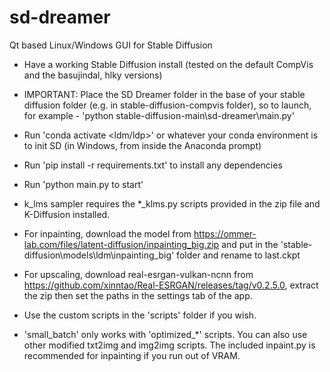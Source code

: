 # sd-dreamer
Qt based Linux/Windows GUI for Stable Diffusion

- Have a working Stable Diffusion install (tested on the default CompVis and the basujindal, hlky versions)
- IMPORTANT: Place the SD Dreamer folder in the base of your stable diffusion folder (e.g. in stable-diffusion-compvis folder), so to launch, for example - 'python stable-diffusion-main\sd-dreamer\main.py'
- Run 'conda activate <ldm/ldp>' or whatever your conda environment is to init SD (in Windows, from inside the Anaconda prompt)
- Run 'pip install -r requirements.txt' to install any dependencies
- Run 'python <path-to-sd-dreamer-folder>main.py to start'
- k_lms sampler requires the *_klms.py scripts provided in the zip file and K-Diffusion installed.

- For inpainting, download the model from https://ommer-lab.com/files/latent-diffusion/inpainting_big.zip and put in the 'stable-diffusion\models\ldm\inpainting_big' folder and rename to last.ckpt

- For upscaling, download real-esrgan-vulkan-ncnn from https://github.com/xinntao/Real-ESRGAN/releases/tag/v0.2.5.0, extract the zip then set the paths in the settings tab of the app.

- Use the custom scripts in the 'scripts' folder if you wish. 

- 'small_batch' only works with 'optimized_*' scripts. You can also use other modified txt2img and img2img scripts. The included inpaint.py is recommended for inpainting if you run out of VRAM.
